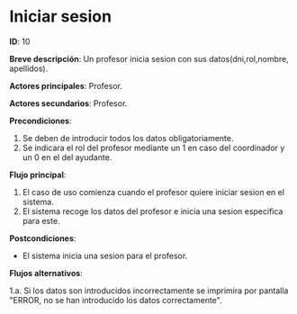 # Iniciar sesion

**ID**: 10

**Breve descripción**:  Un profesor inicia sesion con sus datos(dni,rol,nombre, apellidos).

**Actores principales**: Profesor.

**Actores secundarios**: Profesor.

**Precondiciones**:

1. Se deben de introducir todos los datos obligatoriamente.
2. Se indicara el rol del profesor mediante un 1 en caso del coordinador y un 0 en el del ayudante.

**Flujo principal**:

1. El caso de uso comienza cuando el profesor quiere iniciar sesion en el sistema.
2. El sistema recoge los datos del profesor e inicia una sesion especifica para este.

**Postcondiciones**:

- El sistema inicia una sesion para el profesor.

**Flujos alternativos**:

1.a. Si los datos son introducidos incorrectamente se imprimira por pantalla "ERROR, no se han introducido los datos correctamente".
